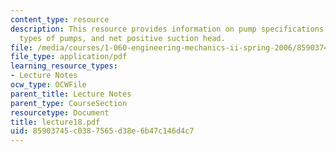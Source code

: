 ```yaml
---
content_type: resource
description: This resource provides information on pump specifications and requirements,
  types of pumps, and net positive suction head.
file: /media/courses/1-060-engineering-mechanics-ii-spring-2006/85903745c0387565d38e6b47c146d4c7_lecture18.pdf
file_type: application/pdf
learning_resource_types:
- Lecture Notes
ocw_type: OCWFile
parent_title: Lecture Notes
parent_type: CourseSection
resourcetype: Document
title: lecture18.pdf
uid: 85903745-c038-7565-d38e-6b47c146d4c7
---
```

